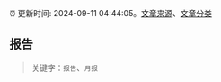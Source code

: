 :alarm_clock: 更新时间: 2024-09-11 04:44:05。[文章来源](/README.md)、[文章分类](/TAGS.md)

## 报告


> 关键字：`报告`、`月报`



